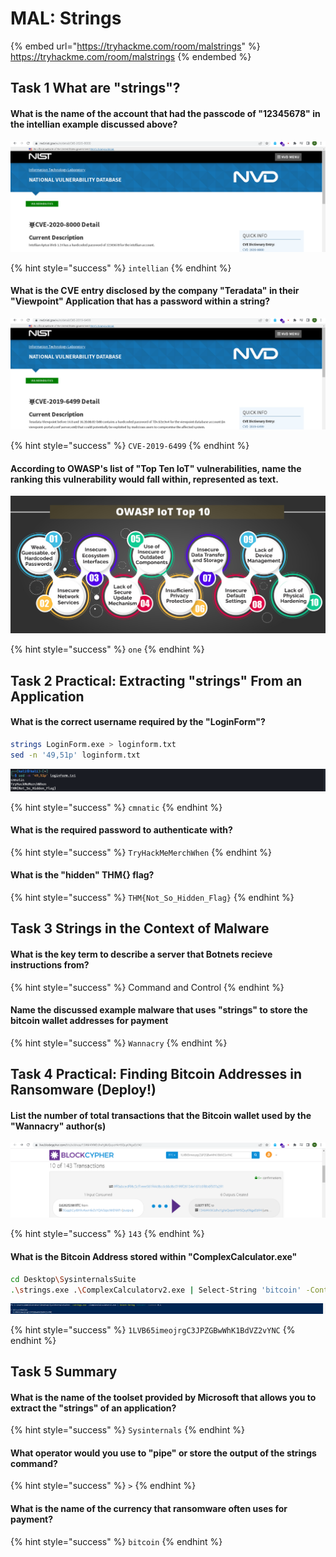 # MAL: Strings

{% embed url="https://tryhackme.com/room/malstrings" %}
https://tryhackme.com/room/malstrings
{% endembed %}

## Task 1 What are "strings"?

#### What is the **name of the account** that had the passcode of "12345678" in the intellian example discussed above?

![](<../../.gitbook/assets/Screenshot from 2022-04-21 06-05-59.png>)

{% hint style="success" %}
`intellian`
{% endhint %}

#### What is the CVE entry disclosed by the company "Teradata" in their "Viewpoint" Application that has a password within a string?

![](<../../.gitbook/assets/Screenshot from 2022-04-21 06-07-49.png>)

{% hint style="success" %}
`CVE-2019-6499`
{% endhint %}

#### According to **OWASP's** list of **"Top Ten IoT"** vulnerabilities, name the ranking this vulnerability would fall within, represented as text.

![](<../../.gitbook/assets/image (5).png>)

{% hint style="success" %}
`one`
{% endhint %}

## Task 2 Practical: Extracting "strings" From an Application

#### What is the correct username required by the "LoginForm"?

```bash
strings LoginForm.exe > loginform.txt
sed -n '49,51p' loginform.txt
```

![](<../../.gitbook/assets/Screenshot from 2022-04-21 06-17-11.png>)

{% hint style="success" %}
`cmnatic`
{% endhint %}

#### What is the required password to authenticate with?

{% hint style="success" %}
`TryHackMeMerchWhen`
{% endhint %}

#### What is the "hidden" THM{} flag?

{% hint style="success" %}
`THM{Not_So_Hidden_Flag}`
{% endhint %}

## Task 3 Strings in the Context of Malware

#### What is the key term to describe a server that Botnets recieve instructions from?

{% hint style="success" %}
Command and Control
{% endhint %}

#### Name the discussed example malware that uses "strings" to store the bitcoin wallet addresses for payment

{% hint style="success" %}
`Wannacry`
{% endhint %}

## Task 4 Practical: Finding Bitcoin Addresses in Ransomware (Deploy!)

#### List the number of total transactions that the Bitcoin wallet used by the "Wannacry" author(s)

![](<../../.gitbook/assets/Screenshot from 2022-04-21 06-51-10.png>)

{% hint style="success" %}
`143`
{% endhint %}

#### What is the Bitcoin Address stored within "ComplexCalculator.exe"

```bash
cd Desktop\SysinternalsSuite
.\strings.exe .\ComplexCalculatorv2.exe | Select-String 'bitcoin' -Context 0,1
```

![](<../../.gitbook/assets/Screenshot from 2022-04-21 06-50-53.png>)

{% hint style="success" %}
`1LVB65imeojrgC3JPZGBwWhK1BdVZ2vYNC`
{% endhint %}

## Task 5 Summary

#### What is the name of the toolset provided by Microsoft that allows you to extract the "strings" of an application?

{% hint style="success" %}
`Sysinternals`
{% endhint %}

#### What operator would you use to "pipe" or store the output of the **strings** command?

{% hint style="success" %}
`>`
{% endhint %}

#### What is the name of the currency that ransomware often uses for payment?

{% hint style="success" %}
`bitcoin`
{% endhint %}
